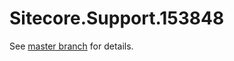 # Sitecore.Support.153848

See [master branch](https://github.com/sitecoresupport/Sitecore.Support.153848) for details.